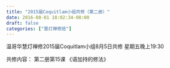 ```yaml
---
title: "2015届Coquitlam小组共修（第二册）"
date: 2016-08-01 18:02:34-08:00
draft: false
categories: ["慧灯禅修班"]
---
```

温哥华慧灯禅修2015届Coquitlam小组8月5日共修
星期五晚上19:30

共修内容：
第二册第15课 《语加持的修法》
